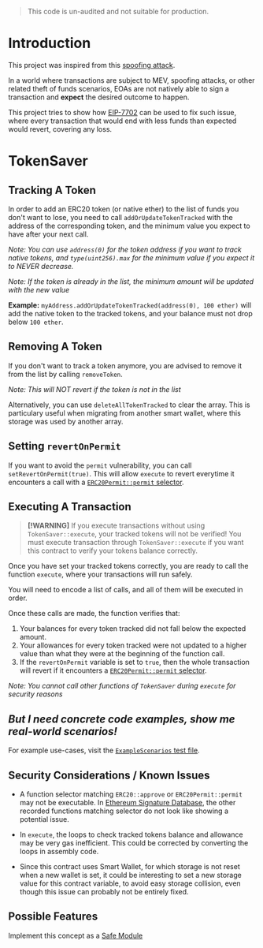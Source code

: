 > This code is un-audited and not suitable for production.

# Introduction

This project was inspired from this [spoofing attack](https://drops.scamsniffer.io/transaction-simulation-spoofing-a-new-threat-in-web3/).

In a world where transactions are subject to MEV, spoofing attacks, or other related theft of funds scenarios, EOAs are not natively able to sign a transaction and **expect** the desired outcome to happen.

This project tries to show how [EIP-7702](https://eips.ethereum.org/EIPS/eip-7702) can be used to fix such issue, where every transaction that would end with less funds than expected would revert, covering any loss.

# TokenSaver

## Tracking A Token

In order to add an ERC20 token (or native ether) to the list of funds you don't want to lose, you need to call `addOrUpdateTokenTracked` with the address of the corresponding token, and the minimum value you expect to have after your next call.

_Note: You can use `address(0)` for the token address if you want to track native tokens, and `type(uint256).max` for the minimum value if you expect it to NEVER decrease._

_Note: If the token is already in the list, the minimum amount will be updated with the new value_

**Example:** `myAddress.addOrUpdateTokenTracked(address(0), 100 ether)` will add the native token to the tracked tokens, and your balance must not drop below `100 ether`.

## Removing A Token

If you don't want to track a token anymore, you are advised to remove it from the list by calling `removeToken`.

_Note: This will NOT revert if the token is not in the list_

Alternatively, you can use `deleteAllTokenTracked` to clear the array. This is particulary useful when migrating from another smart wallet, where this storage was used by another array.

## Setting `revertOnPermit`

If you want to avoid the `permit` vulnerability, you can call `setRevertOnPermit(true)`. This will allow `execute` to revert everytime it encounters a call with a [`ERC20Permit::permit` selector](https://www.4byte.directory/signatures/?bytes4_signature=0xd505accf).

## Executing A Transaction

> **[!WARNING]** If you execute transactions without using `TokenSaver::execute`, your tracked tokens will not be verified! You must execute transaction through `TokenSaver::execute` if you want this contract to verify your tokens balance correctly.

Once you have set your tracked tokens correctly, you are ready to call the function `execute`, where your transactions will run safely.

You will need to encode a list of calls, and all of them will be executed in order.

Once these calls are made, the function verifies that:

1. Your balances for every token tracked did not fall below the expected amount.
2. Your allowances for every token tracked were not updated to a higher value than what they were at the beginning of the function call.
3. If the `revertOnPermit` variable is set to `true`, then the whole transaction will revert if it encounters a [`ERC20Permit::permit` selector](https://www.4byte.directory/signatures/?bytes4_signature=0xd505accf).

_Note: You cannot call other functions of `TokenSaver` during `execute` for security reasons_

## _But I need concrete code examples, show me real-world scenarios!_

For example use-cases, visit the [`ExampleScenarios` test file](./test/ExampleScenarios.t.sol).

## Security Considerations / Known Issues

- A function selector matching `ERC20::approve` or `ERC20Permit::permit` may not be executable. In [Ethereum Signature Database](https://www.4byte.directory/signatures/), the other recorded functions matching selector do not look like showing a potential issue.

- In `execute`, the loops to check tracked tokens balance and allowance may be very gas inefficient. This could be corrected by converting the loops in assembly code.

- Since this contract uses Smart Wallet, for which storage is not reset when a new wallet is set, it could be interesting to set a new storage value for this contract variable, to avoid easy storage collision, even though this issue can probably not be entirely fixed.

## Possible Features

Implement this concept as a [Safe Module](https://github.com/safe-global/safe-modules)
